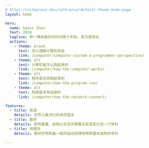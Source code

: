 ```yaml
---
# https://vitepress.dev/reference/default-theme-home-page
layout: home

hero:
  name: Gauss Zhou
  text: 2024
  tagline: 种一棵树最好的时间是十年前，其次是现在
  actions:
    - theme: brand
      text: 深入理解计算机系统
      link: /computer/computer-system-a-programmer-perspective/
    - theme: alt
      text: 计算机是怎么跑起来的
      link: /computer/how-the-computer-works/
    - theme: alt
      text: 程序是怎样跑起来的
      link: /computer/how-the-program-run/
    - theme: alt
      text: 网络是怎样连接的
      link: /computer/how-the-network-connect/

features:
  - title: 英语
    details: 世界上最流行的自然语言
  - title: 数学
    details: 研究数量、结构以及空间等概念及其变化的一门学科
  - title: 物理学
    details: 是研究物质最一般的运动规律和物质基本结构的学科

---
```


